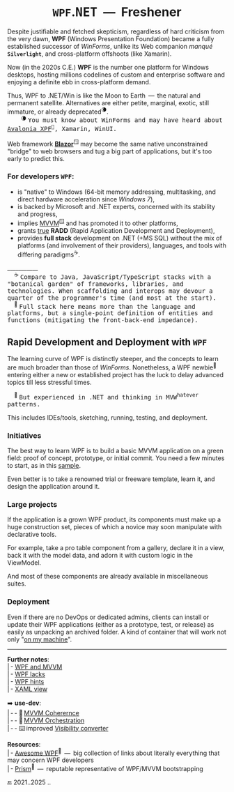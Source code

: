 <h1 align="center"><code>WPF</code>.<samp>NET</samp> &nbsp;&mdash;&nbsp; Freshener</h1>

Despite justifiable and fetched skepticism, regardless of hard criticism from the very dawn, **WPF** (Windows Presentation Foundation) became a fully established successor of _WinForms_, unlike its Web companion _manqué_ <code><b>Silverlight</b></code>, and cross-platform offshoots (like Xamarin).

Now (in the 2020s C.E.) **WPF** is the number one platform for Windows desktops, hosting millions codelines of custom and enterprise software and enjoying a definite ebb in cross-platform demand.
 
Thus, WPF to .NET/Win is like the Moon to Earth &thinsp;&mdash;&thinsp; the natural and permanent satellite. Alternatives are either petite, marginal, exotic, still immature, or already deprecated<sup>🌘</sup>.\
&nbsp; &nbsp; &nbsp; &nbsp; <sup>🌘</sup> <samp>You must know about WinForms and may have heard about [Avalonia XPF](https://avaloniaui.net/XPF)<sup>🔗</sup>, Xamarin, WinUI.</samp>

Web framework [**Blazor**](https://learn.microsoft.com/aspnet/core/blazor/hybrid/tutorials/wpf)<sup>🪟</sup> may become the same native unconstrained "bridge" to web browsers and tug a big part of applications, but it's too early to predict this.

### For developers `WPF`:

+ is "native" to Windows (64-bit memory addressing, multitasking, and direct hardware acceleration since _Windows&nbsp;7_),
+ is backed by Microsoft and .NET experts, concerned with its stability and progress,
+ implies [MVVM](https://learn.microsoft.com/en-us/dotnet/architecture/maui/mvvm)<sup>🪟</sup> and has promoted it to other platforms,
+ grants <ins>true</ins> **RADD** (Rapid Application Development and Deployment),
+ provides **full stack** development on .NET (+MS&nbsp;SQL) without the mix of platforms (and involvement of their providers), languages, and tools with differing paradigms<sup>☕</sup>.

___________\
&nbsp; &nbsp; <sup>☕</sup> <samp>Compare to Java, JavaScript/TypeScript stacks with a "botanical garden" of frameworks, libraries, and technologies. When scaffolding and interops may devour a quarter of the programmer's time (and most at the start).</samp>\
&nbsp; &nbsp; <sup>🌳</sup> <samp>Full stack here means more than the language and platforms, but a single-point definition of entities and functions (mitigating the front-back-end impedance).</samp>

## Rapid Development and Deployment with `WPF`

The learning curve of WPF is distinctly steeper, and the concepts to learn are much broader than those of _WinForms_. 
Nonetheless, a WPF newbie<sup>🔰</sup> entering either a new or established project has the luck to delay advanced topics till less stressful times. 

&nbsp; &nbsp; <sup>🔰</sup> <samp>But experienced in .NET and thinking in MVW<sup>hatever</sup> patterns.</samp>

This includes IDEs/tools, sketching, running, testing, and deployment.

### Initiatives

The best way to learn WPF is to build a basic MVVM application on a green field: proof of concept, prototype, or initial commit. You need a few minutes to start, as in this [sample](README+/mvvm/README.md#sample).

Even better is to take a renowned trial or freeware template, learn it, and design the application around it.

### Large projects

If the application is a grown WPF product, its components must make up a huge construction set, pieces of which a novice may soon manipulate with declarative tools. 

For example, take a pro table component from a gallery, declare it in a view, back it with the model data, and adorn it with custom logic in the ViewModel.

And most of these components are already available in miscellaneous suites.

### Deployment

Even if there are no DevOps or dedicated admins, clients can install or update their WPF applications (either as a prototype, test, or release) as easily as unpacking an archived folder. 
A kind of container that will work not only "[on my machine](../../../pencraft/README+/memes/README+/polyptych_works.md)".

---

__Further notes__:\
|&thinsp;- [WPF and MVVM](README+/mvvm/)\
|&thinsp;- [WPF lacks](README+/wpf-drawbacks.md)\
|&thinsp;- [WPF hints](README+/wpf-hints.md)\
|&thinsp;- [XAML view](README+/wpf-xaml_view.md)

➡️ **use-dev**:\
|&thinsp;-&thinsp;- 📖&thinsp;[MVVM Coherernce](https://github.com/BYTESHAUS/use-dev/blob/main/README%2B/decisions/README%2B/mvvm/mvvm-vmodel_cohesion.md)\
|&thinsp;-&thinsp;- 📖&thinsp;[MVVM Orchestration](https://github.com/BYTESHAUS/use-dev/blob/main/README+/decisions/README+/mvvm/mvvm-notification_orchestration.md)\
|&thinsp;-&thinsp;- ⌨️&thinsp;improved [Visibility converter](https://github.com/BYTESHAUS/use-dev/blob/main/src/TuttiFrutti/WinClay/Converters/bool2viz_improved.md)

__Resources__:\
|&thinsp;- [Awesome WPF](https://github.com/Carlos487/awesome-wpf)<sup>🔗</sup> &thinsp;&mdash;&thinsp; big collection of links about literally everything that may concern WPF developers\
|&thinsp;- [Prism](https://github.com/PrismLibrary/Prism)<sup>🔗</sup> &thinsp;&mdash;&thinsp; reputable representative of WPF/MVVM bootstrapping 

🔚 2021..2025 ..
